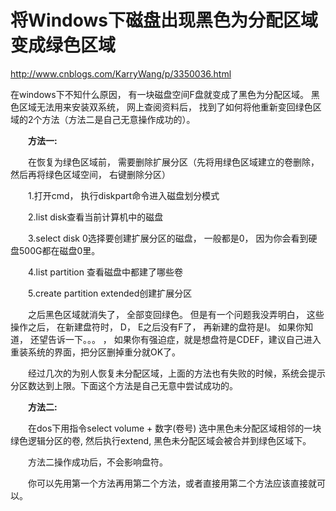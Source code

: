 # 将Windows下磁盘出现黑色为分配区域变成绿色区域

http://www.cnblogs.com/KarryWang/p/3350036.html

在windows下不知什么原因， 有一块磁盘空间F盘就变成了黑色为分配区域。 黑色区域无法用来安装双系统， 网上查阅资料后， 找到了如何将他重新变回绿色区域的2个方法（方法二是自己无意操作成功的）。

　　**方法一:**

　　在恢复为绿色区域前， 需要删除扩展分区（先将用绿色区域建立的卷删除， 然后再将绿色区域空间， 右键删除分区）

　　1.打开cmd， 执行diskpart命令进入磁盘划分模式

　　2.list disk查看当前计算机中的磁盘

　　3.select disk 0选择要创建扩展分区的磁盘， 一般都是0， 因为你会看到硬盘500G都在磁盘0里。

　　4.list partition 查看磁盘中都建了哪些卷

　　5.create partition extended创建扩展分区

　　之后黑色区域就消失了， 全部变回绿色。  但是有一个问题我没弄明白， 这些操作之后， 在新建盘符时， D， E之后没有F了， 再新建的盘符是I。 如果你知道， 还望告诉一下。。。 ， 如果你有强迫症，就是想盘符是CDEF，建议自己进入重装系统的界面，把分区删掉重分就OK了。

　　经过几次的为别人恢复未分配区域，上面的方法也有失败的时候，系统会提示分区数达到上限。下面这个方法是自己无意中尝试成功的。

　　**方法二:**　　

　　在dos下用指令select volume + 数字(卷号) 选中黑色未分配区域相邻的一块绿色逻辑分区的卷, 然后执行extend, 黑色未分配区域会被合并到绿色区域下。

　　方法二操作成功后，不会影响盘符。

　　你可以先用第一个方法再用第二个方法，或者直接用第二个方法应该直接就可以。